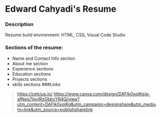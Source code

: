 # Edward Cahyadi's Resume
### Description
Resume build environment: HTML, CSS, Visual Code Studio
### Sections of the resume:
- Name and Contact Info section
- About me section
- Experience sections
- Education sections
- Projects sections
- skills sections
###Links
>https://celcius.io/
>https://www.canva.com/design/DAFlk0xqiKg/e-afNeg7IpvlRzGbbvYR4Q/view?utm_content=DAFlk0xqiKg&utm_campaign=designshare&utm_medium=link&utm_source=publishsharelink


